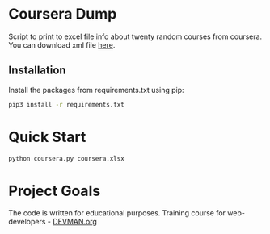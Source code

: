 # Coursera Dump

Script to print to excel file info about twenty random courses from coursera.
You can download xml file [here](https://www.coursera.org/sitemap~www~courses.xml).

## Installation
Install the packages from requirements.txt using pip:
```bash
pip3 install -r requirements.txt
```

# Quick Start

```bash
python coursera.py coursera.xlsx
```

# Project Goals

The code is written for educational purposes. Training course for web-developers - [DEVMAN.org](https://devman.org)
